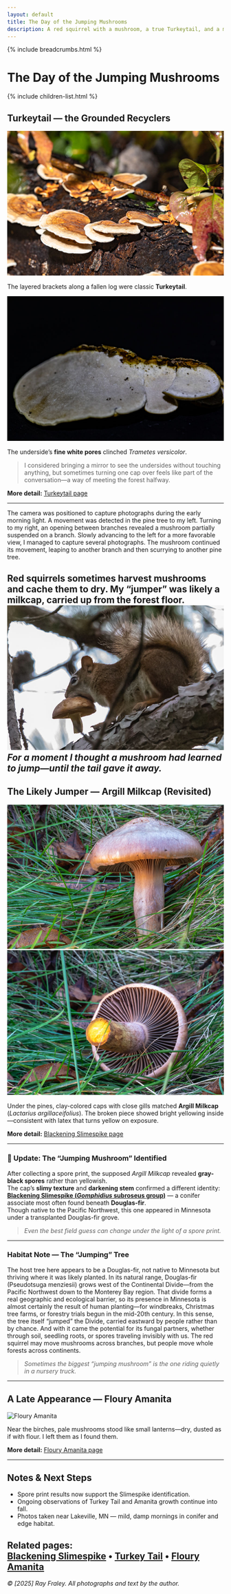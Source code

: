 ```yaml
---
layout: default
title: The Day of the Jumping Mushrooms
description: A red squirrel with a mushroom, a true Turkeytail, and a misidentified milkcap that became a Slimespike—one morning’s woodland story.
---
```


{% include breadcrumbs.html %}
# The Day of the Jumping Mushrooms
{% include children-list.html %}

## Turkeytail — the Grounded Recyclers

![Turkeytail brackets](/gallery/fungi/mushrooms/assets/turkeytail/E21A6273.jpg)

The layered brackets along a fallen log were classic **Turkeytail**.  

![Turkeytail pores](/gallery/fungi/mushrooms/assets/turkeytail/E21A6360.jpg)

The underside’s **fine white pores** clinched *Trametes versicolor*.

> I considered bringing a mirror to see the undersides without touching anything, but sometimes turning one cap over feels like part of the conversation—a way of meeting the forest halfway.

**More detail:** [Turkeytail page](/gallery/fungi/mushrooms/turkeytail/)

---

The camera was positioned to capture photographs during the early morning light. A movement was detected in the pine tree to my left. Turning to my right, an opening between branches revealed a mushroom partially suspended on a branch. Slowly advancing to the left for a more favorable view, I managed to capture several photographs. The mushroom continued its movement, leaping to another branch and then scurrying to another pine tree.

Red squirrels sometimes harvest mushrooms and cache them to dry. My “jumper” was likely a **milkcap**, carried up from the forest floor.
![Squirrel with mushroom](/gallery/animals/mammals/assets/red-squirrel/E21A6162-2.jpg)
<br>
*For a moment I thought a mushroom had learned to jump—until the tail gave it away.*
---

## The Likely Jumper — Argill Milkcap (Revisited)

![Milkcap gills](/gallery/fungi/mushrooms/assets/slimespike/E21A6391.jpg)
![Yellowing interior](/gallery/fungi/mushrooms/assets/slimespike/E21A6382.jpg)

Under the pines, clay-colored caps with close gills matched **Argill Milkcap**  
(*Lactarius argillaceifolius*). The broken piece showed bright yellowing inside—consistent with latex that turns yellow on exposure.

**More detail:** [Blackening Slimespike page](/gallery/fungi/mushrooms/blackening-slimespike/)

---

### 🌲 Update: The “Jumping Mushroom” Identified

After collecting a spore print, the supposed *Argill Milkcap* revealed **gray-black spores** rather than yellowish.  
The cap’s **slimy texture** and **darkening stem** confirmed a different identity:  
**[Blackening Slimespike (*Gomphidius* subroseus group)](/gallery/fungi/mushrooms/blackening-slimespike/)** — a conifer associate most often found beneath **Douglas-fir**.  
Though native to the Pacific Northwest, this one appeared in Minnesota under a transplanted Douglas-fir grove.

> *Even the best field guess can change under the light of a spore print.*

---

### Habitat Note — The “Jumping” Tree

The host tree here appears to be a Douglas-fir, not native to Minnesota but thriving where it was likely planted.
In its natural range, Douglas-fir (Pseudotsuga menziesii) grows west of the Continental Divide—from the Pacific Northwest down to the Monterey Bay region.
That divide forms a real geographic and ecological barrier, so its presence in Minnesota is almost certainly the result of human planting—for windbreaks, Christmas tree farms, or forestry trials begun in the mid-20th century.
In this sense, the tree itself “jumped” the Divide, carried eastward by people rather than by chance.
And with it came the potential for its fungal partners, whether through soil, seedling roots, or spores traveling invisibly with us.
The red squirrel may move mushrooms across branches, but people move whole forests across continents.

> *Sometimes the biggest “jumping mushroom” is the one riding quietly in a nursery truck.*

---

## A Late Appearance — Floury Amanita

![Floury Amanita](/gallery/fungi/mushrooms/assets/amanita/floury-amanita.jpg)

Near the birches, pale mushrooms stood like small lanterns—dry, dusted as if with flour. I left them as I found them.

**More detail:** [Floury Amanita page](/gallery/fungi/mushrooms/floury-amanita/)

---

## Notes & Next Steps

- Spore print results now support the Slimespike identification.  
- Ongoing observations of Turkey Tail and Amanita growth continue into fall.  
- Photos taken near Lakeville, MN — mild, damp mornings in conifer and edge habitat.

**Related pages:**  
[Blackening Slimespike](/gallery/fungi/mushrooms/blackening-slimespike/) •
[Turkey Tail](/gallery/fungi/mushrooms/turkeytail/) •
[Floury Amanita](/gallery/fungi/mushrooms/floury-amanita/)
---

*© [2025] Ray Fraley. All photographs and text by the author.*
